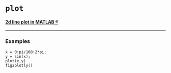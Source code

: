 # `plot`
#### [2d line plot in MATLAB ®](https://www.mathworks.com/help/matlab/ref/plot.html)

***

### Examples

```
x = 0:pi/100:2*pi;
y = sin(x);
plot(x,y)
fig2plotly()
```


